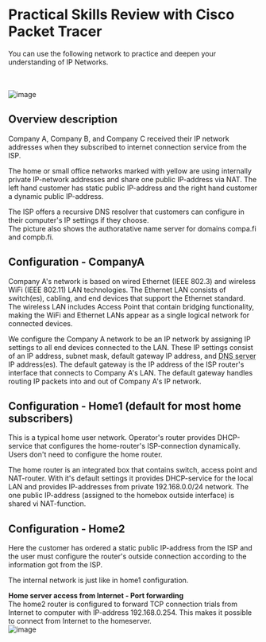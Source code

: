 # Practical Skills Review with Cisco Packet Tracer

You can  use the following network to practice and deepen your understanding of IP Networks.   
<br><br>
 

![image](https://github.com/user-attachments/assets/5fb927c0-c1be-4009-8e0e-f3d9e1803607)
    


## Overview description

Company A, Company B, and Company C received their IP network addresses when they subscribed to internet connection service from the ISP.  

The home or small office networks marked with yellow are using internally private IP-network addresses and share one public IP-address via NAT. The left hand customer has static public IP-address and the right hand customer a dynamic public IP-address.

The ISP offers a recursive DNS resolver that customers can configure in their computer's IP settings if they choose.  
The picture also shows the authoratative  name server for domains compa.fi and compb.fi.  


## Configuration - CompanyA
Company A's network is based on wired Ethernet (IEEE 802.3) and wireless WiFi (IEEE 802.11) LAN technologies. The Ethernet LAN consists of switch(es), cabling, and end devices that support the Ethernet standard. The wireless LAN includes Access Point that contain bridging functionality, making the WiFi and Ethernet LANs appear as a single logical network for connected devices.

We configure the Company A network to be an IP network by assigning IP settings to all end devices connected to the LAN. These IP settings consist of an IP address, subnet mask, default gateway IP address, and <abbr title="This should be a recursive resolving server">DNS server</abbr> IP address(es). The default gateway is the IP address of the ISP router's interface that connects to Company A's LAN. The default gateway handles routing IP packets into and out of Company A's IP network.  

## Configuration - Home1 (default for most home subscribers)
This is a typical home user network. Operator's router provides DHCP-service that configures the home-router's ISP-connection dynamically. Users don't need to configure the home router.

The home router is an integrated box that contains switch, access point and NAT-router. With it's default settings it provides DHCP-service for the local LAN and provides IP-addresses from private 192.168.0.0/24 network. The one public IP-address (assigned to the homebox outside interface) is shared vi NAT-function.

## Configuration - Home2  
Here the customer has ordered a static public IP-address from the ISP and the user must configure the router's outside connection according to the information got from the ISP.  


The internal network is just like in home1 configuration.   


**Home server access from Internet - Port forwarding**  
The home2 router is configured to forward TCP connection trials from Internet to computer with IP-address 192.168.0.254. This makes it possible to connect from Internet to the homeserver.  
![image](https://github.com/user-attachments/assets/b35dc9ee-4288-4ba2-b55f-fbab2bb16903)


